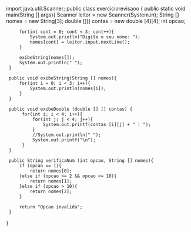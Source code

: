 import java.util.Scanner;
public class exerciciorevisaoo {
     public static void main(String [] args){
         Scanner leitor = new Scanner(System.in);
         String [] nomes = new String[3];
         double [][] contas  = new double [4][4];
         int opcao;
         
         for(int cont = 0; cont < 3; cont++){
             System.out.println("Digite o seu nome: ");
             nomes[cont] = leitor.input.nextLine(); 
         }
         
         exibeString(nomes[]);
         System.out.println(" ");
     }
     
     public void exibeString(String [] nomes){
         for(int i = 0; i < 3; i++){
             System.out.println(nomes[i]);
         }
     }
     
     public void exibeDouble (double [] [] contas) {
          for(int i; i < 4; i++){
              for(int j; j < 4; j++){
                  System.out.printf(contas [i][j] + " | ");
              }
              //System.out.println(" ");
              System.out.printf("\n");
          }
     }
     
     public String verificaNum (int opcao, String [] nomes){
         if (opcao == 1){
             return nomes[0];
         }else if (opcao >= 2 && opcao <= 10){
             return nomes[1];
         }else if (opcao > 10){
             return nomes[2];
         }
         
         return "Opcao invalida";
     }
}
     
     
     
     
     
